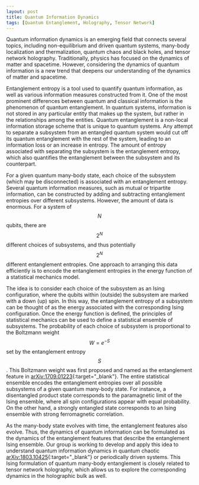 ```yaml
---
layout: post
title: Quantum Information Dynamics 
tags: [Quantum Entanglement, Holography, Tensor Network]
---
```


Quantum information dynamics is an emerging field that connects several topics, including non-equilibrium and driven quantum systems, many-body localization and thermalization, quantum chaos and black holes, and tensor network holography. Traditionally, physics has focused on the dynamics of matter and spacetime. However, considering the dynamics of quantum information is a new trend that deepens our understanding of the dynamics of matter and spacetime.

Entanglement entropy is a tool used to quantify quantum information, as well as various information measures constructed from it. One of the most prominent differences between quantum and classical information is the phenomenon of quantum entanglement. In quantum systems, information is not stored in any particular entity that makes up the system, but rather in the relationships among the entities. Quantum entanglement is a non-local information storage scheme that is unique to quantum systems. Any attempt to separate a subsystem from an entangled quantum system would cut off its quantum entanglement with the rest of the system, leading to an information loss or an increase in entropy. The amount of entropy associated with separating the subsystem is the entanglement entropy, which also quantifies the entanglement between the subsystem and its counterpart.

For a given quantum many-body state, each choice of the subsystem (which may be disconnected) is associated with an entanglement entropy. Several quantum information measures, such as mutual or tripartite information, can be constructed by adding and subtracting entanglement entropies over different subsystems. However, the amount of data is enormous. For a system of $$N$$ qubits, there are $$2^N$$ different choices of subsystems, and thus potentially $$2^N$$different entanglement entropies. One approach to arranging this data efficiently is to encode the entanglement entropies in the energy function of a statistical mechanics model.

The idea is to consider each choice of the subsystem as an Ising configuration, where the qubits within (outside) the subsystem are marked with a down (up) spin. In this way, the entanglement entropy of a subsystem can be thought of as the energy associated with the corresponding Ising configuration. Once the energy function is defined, the principles of statistical mechanics can be used to define a statistical ensemble of subsystems. The probability of each choice of subsystem is proportional to the Boltzmann weight $$W=e^{-S}$$ set by the entanglement entropy $$S$$. This Boltzmann weight was first proposed and named as the entanglement feature in [arXiv:1709.01223](https://arxiv.org/abs/1709.01223){:target="_blank"}. The entire statistical ensemble encodes the entanglement entropies over all possible subsystems of a given quantum many-body state. For instance, a disentangled product state corresponds to the paramagnetic limit of the Ising ensemble, where all spin configurations appear with equal probability. On the other hand, a strongly entangled state corresponds to an Ising ensemble with strong ferromagnetic correlation.

As the many-body state evolves with time, the entanglement features also evolve. Thus, the dynamics of quantum information can be formulated as the dynamics of the entanglement features that describe the entanglement Ising ensemble. Our group is working to develop and apply this idea to understand quantum information dynamics in quantum chaotic [arXiv:1803.10425](https://arxiv.org/abs/1803.10425){:target="_blank"} or periodically driven systems. This Ising formulation of quantum many-body entanglement is closely related to tensor network holography, which allows us to explore the corresponding dynamics in the holographic bulk as well.